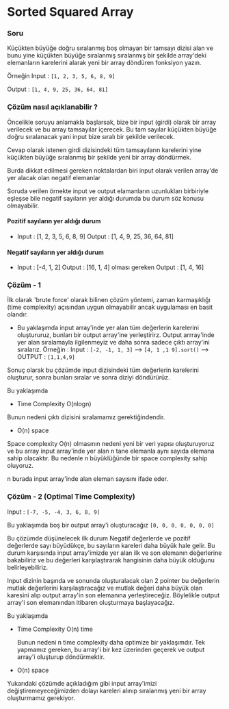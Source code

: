 # Sorted Squared Array

### Soru

Küçükten büyüğe doğru sıralanmış boş olmayan bir tamsayı dizisi alan ve bunu yine küçükten büyüğe sıralanmış sıralanmış bir şekilde array'deki elemanların karelerini alarak yeni bir array döndüren fonksiyon yazın.

Örneğin
Input : `[1, 2, 3, 5, 6, 8, 9]`

Output : `[1, 4, 9, 25, 36, 64, 81]`

### Çözüm nasıl açıklanabilir ?

Öncelikle soruyu anlamakla başlarsak, bize bir input (girdi) olarak bir array verilecek ve bu array tamsayılar içerecek. Bu tam sayılar küçükten büyüğe doğru sıralanacak yani input bize sıralı bir şekilde verilecek.

Cevap olarak istenen girdi dizisindeki tüm tamsayıların karelerini yine küçükten büyüğe sıralanmış bir şekilde yeni bir array döndürmek.

Burda dikkat edilmesi gereken noktalardan biri input olarak verilen array'de yer alacak olan negatif elemanlar

Soruda verilen örnekte input ve output elamanların uzunlukları birbiriyle eşleşse bile negatif sayıların yer aldığı durumda bu durum söz konusu olmayabilir.

#### Pozitif sayıların yer aldığı durum

- Input : [1, 2, 3, 5, 6, 8, 9] Output : [1, 4, 9, 25, 36, 64, 81]

#### Negatif sayıların yer aldığı durum

- Input : [-4, 1, 2] Output : [16, 1, 4] olması gereken Output : [1, 4, 16]

### Çözüm - 1

İlk olarak 'brute force' olarak bilinen çözüm yöntemi, zaman karmaşıklığı (time complexity) açısından uygun olmayabilir ancak uygulaması en basit olandır.

- Bu yaklaşımda input array'inde yer alan tüm değerlerin karelerini oluştururuz, bunları bir output array'ine yerleştirirz. Output arrray'inde yer alan sıralamayla ilgilenmeyiz ve daha sonra sadece çıktı array'ini sıralarız.
  Örneğin :
  Input : `[-2, -1, 1, 3]` --> `[4, 1 ,1 9].sort()` --> OUTPUT : `[1,1,4,9]`

Sonuç olarak bu çözümde input dizisindeki tüm değerlerin karelerini oluşturur, sonra bunları sıralar ve sonra diziyi döndürürüz.

Bu yaklaşımda

- Time Complexity O(nlogn)

Bunun nedeni çıktı dizisini sıralamamız gerektiğindendir.

- O(n) space

Space complexity O(n) olmasının nedeni yeni bir veri yapısı oluşturuyoruz ve bu array input array'inde yer alan n tane elemanla aynı sayıda elemana sahip olacaktır. Bu nedenle n büyüklüğünde bir space complexity sahip oluyoruz.

n burada input array'inde alan eleman sayısını ifade eder.

### Çözüm - 2 (Optimal Time Complexity)

Input : `[-7, -5, -4, 3, 6, 8, 9]`

Bu yaklaşımda boş bir output array'i oluşturacağız `[0, 0, 0, 0, 0, 0, 0]`

Bu çözümde düşünelecek ilk durum Negatif değerlerde ve pozitif değerlerde sayı büyüdükçe, bu sayıların kareleri daha büyük hale gelir. Bu durum karşısında input array'imizde yer alan ilk ve son elemanın değerlerine bakabiliriz ve bu değerleri karşılaştırarak hangisinin daha büyük olduğunu belirleyebiliriz.

Input dizinin başında ve sonunda oluşturalacak olan 2 pointer bu değerlerin mutlak değerlerini karşılaştıracağız ve mutlak değeri daha büyük olan karesini alıp output array'in son elemanına yerleştireceğiz. Böylelikle output array'i son elemanından itibaren oluşturmaya başlayacağız.

Bu yaklaşımda

- Time Complexity O(n) time

  Bunun nedeni n time complexity daha optimize bir yaklaşımdır. Tek yapmamız gereken, bu array'i bir kez üzerinden geçerek ve output array'i oluşturup döndürmektir.

- O(n) space

Yukarıdaki çözümde açıkladığım gibi input array'imizi değiştiremeyeceğimizden dolayı kareleri alınıp sıralanmış yeni bir array oluşturmamız gerekiyor.
